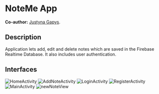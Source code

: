 # NoteMe App
**Co-author:** [Justyna Gapys](https://github.com/justynagapys).<br/>

## Description
Application lets add, edit and delete notes which are saved in the Firebase Realtime Database. It also includes user authentication.<br/>

## Interfaces
![HomeActivity](https://github.com/KarolinaLewinska/NoteMe_AndroidStudio/blob/master/Screenshots/homeactivity.PNG)
![AddNoteActivity](https://github.com/KarolinaLewinska/NoteMe_AndroidStudio/blob/master/Screenshots/EditNoteView.PNG)
![LoginActivity](https://github.com/KarolinaLewinska/NoteMe_AndroidStudio/blob/master/Screenshots/loginview.PNG)
![RegisterActivity](https://github.com/KarolinaLewinska/NoteMe_AndroidStudio/blob/master/Screenshots/registerview.PNG)
![MainActivity](https://github.com/KarolinaLewinska/NoteMe_AndroidStudio/blob/master/Screenshots/mainactivity.PNG)
![newNoteView](https://github.com/KarolinaLewinska/NoteMe_AndroidStudio/blob/master/Screenshots/newNoteView.PNG)
